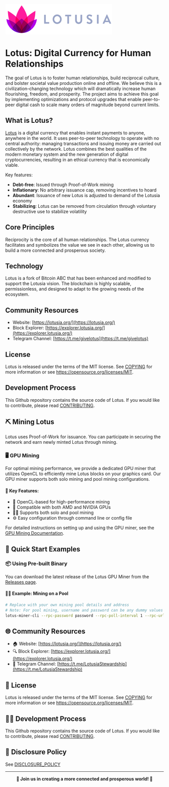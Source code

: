 [![Lotus Logo](share/pixmaps/lotuslogo.png "Lotus")](https://lotusia.org)

# Lotus: Digital Currency for Human Relationships

The goal of Lotus is to foster human relationships, build reciprocal culture, and bolster societal value production online and offline. We believe this is a civilization-changing technology which will dramatically increase human flourishing, freedom, and prosperity. The project aims to achieve this goal by implementing optimizations and protocol upgrades that enable peer-to-peer digital cash to scale many orders of magnitude beyond current limits.

## What is Lotus?

[Lotus](https://lotusia.org/) is a digital currency that enables instant payments to anyone, anywhere in the world. It uses peer-to-peer technology to operate with no central authority: managing transactions and issuing money are carried out collectively by the network. Lotus combines the best qualities of the modern monetary system and the new generation of digital cryptocurrencies, resulting in an ethical currency that is economically viable.

Key features:
- **Debt-free**: Issued through Proof-of-Work mining
- **Inflationary**: No arbitrary issuance cap, removing incentives to hoard
- **Abundant**: Issuance of new Lotus is adjusted to demand of the Lotusia economy
- **Stabilizing**: Lotus can be removed from circulation through voluntary destructive use to stabilize volatility

## Core Principles

Reciprocity is the core of all human relationships. The Lotus currency facilitates and symbolizes the value we see in each other, allowing us to build a more connected and prosperous society.

## Technology

Lotus is a fork of Bitcoin ABC that has been enhanced and modified to support the Lotusia vision. The blockchain is highly scalable, permissionless, and designed to adapt to the growing needs of the ecosystem.

## Community Resources

- Website: [https://lotusia.org/](https://lotusia.org/)
- Block Explorer: [https://explorer.lotusia.org/](https://explorer.lotusia.org/)
- Telegram Channel: [https://t.me/givelotus](https://t.me/givelotus)

## License

Lotus is released under the terms of the MIT license. See [COPYING](COPYING) for more information or see <https://opensource.org/licenses/MIT>.

## Development Process

This Github repository contains the source code of Lotus. If you would like to contribute, please read [CONTRIBUTING](CONTRIBUTING.md).

## ⛏️ Mining Lotus

Lotus uses Proof-of-Work for issuance. You can participate in securing the network and earn newly minted Lotus through mining.

### 🖥️ GPU Mining

For optimal mining performance, we provide a dedicated GPU miner that utilizes OpenCL to efficiently mine Lotus blocks on your graphics card. Our GPU miner supports both solo mining and pool mining configurations.

#### 💎 Key Features:
- 🚀 OpenCL-based for high-performance mining
- 🔄 Compatible with both AMD and NVIDIA GPUs
- 🏊‍♂️ Supports both solo and pool mining
- ⚙️ Easy configuration through command line or config file

For detailed instructions on setting up and using the GPU miner, see the [GPU Mining Documentation](gpuminer/README.md).

## 🚀 Quick Start Examples

### 📦 Using Pre-built Binary

You can download the latest release of the Lotus GPU Miner from the [Releases page](https://github.com/LotusiaStewardship/lotusd/releases).

#### 🏊‍♂️ Example: Mining on a Pool

```bash
# Replace with your own mining pool details and address
# Note: For pool mining, username and password can be any dummy values
lotus-miner-cli --rpc-password password --rpc-poll-interval 1 --rpc-url https://burnlotus.org --rpc-user miner --mine-to-address lotus_16PSJPZTD2aXDZJSkCYfdSC4jzkVzHk1JQGojw2BN --kernel-size 21 --poolmining
```

## 🌐 Community Resources

- 🏠 Website: [https://lotusia.org/](https://lotusia.org/)
- 🔍 Block Explorer: [https://explorer.lotusia.org/](https://explorer.lotusia.org/)
- 💬 Telegram Channel: [https://t.me/LotusiaStewardship](https://t.me/LotusiaStewardship)

## 📜 License

Lotus is released under the terms of the MIT license. See [COPYING](COPYING) for more information or see <https://opensource.org/licenses/MIT>.

## 👨‍💻 Development Process

This Github repository contains the source code of Lotus. If you would like to contribute, please read [CONTRIBUTING](CONTRIBUTING.md).

## 🔐 Disclosure Policy

See [DISCLOSURE_POLICY](DISCLOSURE_POLICY.md)

---

<p align="center">
  <strong>🌸 Join us in creating a more connected and prosperous world! 🌸</strong>
</p>
